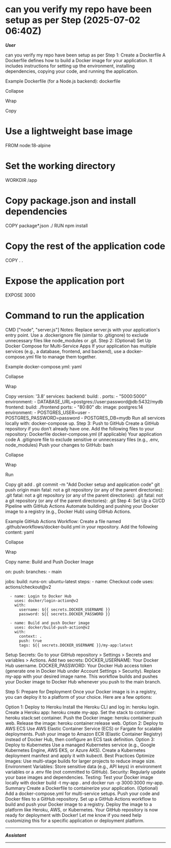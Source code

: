 <!-- Generated by SpecStory -->

# can you verify my repo have been setup as per Step (2025-07-02 06:40Z)

_**User**_

can you verify my repo have been setup as per Step 1: Create a Dockerfile
A Dockerfile defines how to build a Docker image for your application. It includes instructions for setting up the environment, installing dependencies, copying your code, and running the application.

Example Dockerfile (for a Node.js backend):
dockerfile

Collapse

Wrap

Copy
# Use a lightweight base image
FROM node:18-alpine

# Set the working directory
WORKDIR /app

# Copy package.json and install dependencies
COPY package*.json ./
RUN npm install

# Copy the rest of the application code
COPY . .

# Expose the application port
EXPOSE 3000

# Command to run the application
CMD ["node", "server.js"]
Notes:
Replace server.js with your application's entry point.
Use a .dockerignore file (similar to .gitignore) to exclude unnecessary files like node_modules or .git.
Step 2: (Optional) Set Up Docker Compose for Multi-Service Apps
If your application has multiple services (e.g., a database, frontend, and backend), use a docker-compose.yml file to manage them together.

Example docker-compose.yml:
yaml

Collapse

Wrap

Copy
version: '3.8'
services:
  backend:
    build: .
    ports:
      - "5000:5000"
    environment:
      - DATABASE_URL=postgres://user:password@db:5432/mydb
  frontend:
    build: ./frontend
    ports:
      - "80:80"
  db:
    image: postgres:14
    environment:
      - POSTGRES_USER=user
      - POSTGRES_PASSWORD=password
      - POSTGRES_DB=mydb
Run all services locally with: docker-compose up.
Step 3: Push to GitHub
Create a GitHub repository if you don’t already have one.
Add the following files to your repository:
Dockerfile
docker-compose.yml (if applicable)
Your application code
A .gitignore file to exclude sensitive or unnecessary files (e.g., .env, node_modules)
Push your changes to GitHub:
bash

Collapse

Wrap

Run

Copy
git add .
git commit -m "Add Docker setup and application code"
git push origin main
fatal: not a git repository (or any of the parent directories): .git
fatal: not a git repository (or any of the parent directories): .git
fatal: not a git repository (or any of the parent directories): .git
Step 4: Set Up a CI/CD Pipeline with GitHub Actions
Automate building and pushing your Docker image to a registry (e.g., Docker Hub) using GitHub Actions.

Example GitHub Actions Workflow:
Create a file named .github/workflows/docker-build.yml in your repository.
Add the following content:
yaml

Collapse

Wrap

Copy
name: Build and Push Docker Image

on:
  push:
    branches:
      - main

jobs:
  build:
    runs-on: ubuntu-latest
    steps:
      - name: Checkout code
        uses: actions/checkout@v2

      - name: Login to Docker Hub
        uses: docker/login-action@v2
        with:
          username: ${{ secrets.DOCKER_USERNAME }}
          password: ${{ secrets.DOCKER_PASSWORD }}

      - name: Build and push Docker image
        uses: docker/build-push-action@v2
        with:
          context: .
          push: true
          tags: ${{ secrets.DOCKER_USERNAME }}/my-app:latest
Setup Secrets:
Go to your GitHub repository > Settings > Secrets and variables > Actions.
Add two secrets:
DOCKER_USERNAME: Your Docker Hub username.
DOCKER_PASSWORD: Your Docker Hub access token (generate one in Docker Hub under Account Settings > Security).
Replace my-app with your desired image name.
This workflow builds and pushes your Docker image to Docker Hub whenever you push to the main branch.

Step 5: Prepare for Deployment
Once your Docker image is in a registry, you can deploy it to a platform of your choice. Here are a few options:

Option 1: Deploy to Heroku
Install the Heroku CLI and log in: heroku login.
Create a Heroku app: heroku create my-app.
Set the stack to container: heroku stack:set container.
Push the Docker image: heroku container:push web.
Release the image: heroku container:release web.
Option 2: Deploy to AWS ECS
Use AWS Elastic Container Service (ECS) or Fargate for scalable deployments.
Push your image to Amazon ECR (Elastic Container Registry) instead of Docker Hub, then configure an ECS task definition.
Option 3: Deploy to Kubernetes
Use a managed Kubernetes service (e.g., Google Kubernetes Engine, AWS EKS, or Azure AKS).
Create a Kubernetes deployment manifest and apply it with kubectl.
Best Practices
Optimize Images: Use multi-stage builds for larger projects to reduce image size.
Environment Variables: Store sensitive data (e.g., API keys) in environment variables or a .env file (not committed to GitHub).
Security: Regularly update your base images and dependencies.
Testing: Test your Docker image locally with docker build -t my-app . and docker run -p 3000:3000 my-app.
Summary
Create a Dockerfile to containerize your application.
(Optional) Add a docker-compose.yml for multi-service setups.
Push your code and Docker files to a GitHub repository.
Set up a GitHub Actions workflow to build and push your Docker image to a registry.
Deploy the image to a platform like Heroku, AWS, or Kubernetes.
Your GitHub repository is now ready for deployment with Docker! Let me know if you need help customizing this for a specific application or deployment platform.

---

_**Assistant**_



---

